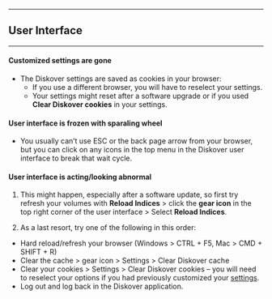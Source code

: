 ___
## User Interface
___

#### Customized settings are gone

- The Diskover settings are saved as cookies in your browser:
  - If you use a different browser, you will have to reselect your settings.
  - Your settings might reset after a software upgrade or if you used **Clear Diskover cookies** in your settings.

#### User interface is frozen with sparaling wheel

- You usually can’t use ESC or the back page arrow from your browser, but you can click on any icons in the top menu in the Diskover user interface to break that wait cycle.

#### User interface is acting/looking abnormal

1. This might happen, especially after a software update, so first try refresh your volumes with **Reload Indices** > click the **gear icon** in the top right corner of the user interface > Select **Reload Indices**.

2. As a last resort, try one of the following in this order: 

  - Hard reload/refresh your browser (Windows > CTRL + F5, Mac > CMD + SHIFT + R)
  - Clear the cache > gear icon > Settings > Clear Diskover cache
  - Clear your cookies > Settings > Clear Diskover cookies – you will need to reselect your options if you had previously customized your [settings](https://docs.diskoverdata.com/diskover_user_guide/#settings).
  - Log out and log back in the Diskover application. 


